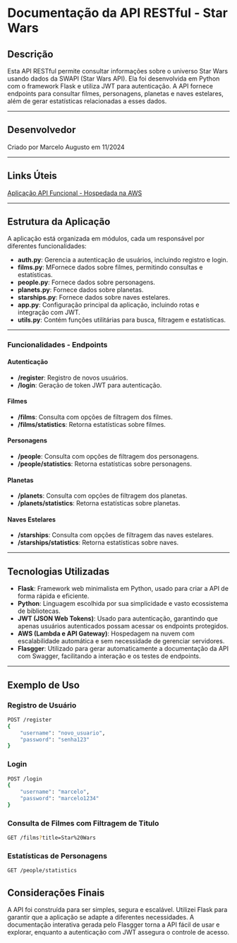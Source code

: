 # Documentação da API RESTful - Star Wars

## Descrição
Esta API RESTful permite consultar informações sobre o universo Star Wars usando dados da SWAPI (Star Wars API). Ela foi desenvolvida em Python com o framework Flask e utiliza JWT para autenticação. A API fornece endpoints para consultar filmes, personagens, planetas e naves estelares, além de gerar estatísticas relacionadas a esses dados.


---

## Desenvolvedor
Criado por Marcelo Augusto em 11/2024

---

## Links Úteis

[Aplicação API Funcional - Hospedada na AWS](https://)

---

## Estrutura da Aplicação
A aplicação está organizada em módulos, cada um responsável por diferentes funcionalidades:

- **auth.py**: Gerencia a autenticação de usuários, incluindo registro e login.
- **films.py**: MFornece dados sobre filmes, permitindo consultas e estatísticas.
- **people.py**: Fornece dados sobre personagens.
- **planets.py**: Fornece dados sobre planetas.
- **starships.py**: Fornece dados sobre naves estelares.
- **app.py**: Configuração principal da aplicação, incluindo rotas e integração com JWT.
- **utils.py**: Contém funções utilitárias para busca, filtragem e estatísticas.

---

### Funcionalidades - Endpoints

#### Autenticação
- **/register**: Registro de novos usuários.
- **/login**: Geração de token JWT para autenticação.

#### Filmes
- **/films**: Consulta com opções de filtragem dos filmes.
- **/films/statistics**: Retorna estatísticas sobre filmes.

#### Personagens
- **/people**: Consulta com opções de filtragem dos personagens.
- **/people/statistics**: Retorna estatísticas sobre personagens.

#### Planetas
- **/planets**: Consulta com opções de filtragem dos planetas.
- **/planets/statistics**: Retorna estatísticas sobre planetas.

#### Naves Estelares
- **/starships**: Consulta com opções de filtragem das naves estelares.
- **/starships/statistics**: Retorna estatísticas sobre naves.

---

## Tecnologias Utilizadas
- **Flask**: Framework web minimalista em Python, usado para criar a API de forma rápida e eficiente.
- **Python**: Linguagem escolhida por sua simplicidade e vasto ecossistema de bibliotecas.
- **JWT (JSON Web Tokens)**: Usado para autenticação, garantindo que apenas usuários autenticados possam acessar os endpoints protegidos.
- **AWS (Lambda e API Gateway)**: Hospedagem na nuvem com escalabilidade automática e sem necessidade de gerenciar servidores.
- **Flasgger**: Utilizado para gerar automaticamente a documentação da API com Swagger, facilitando a interação e os testes de endpoints.
---

## Exemplo de Uso

### Registro de Usuário
```bash
POST /register
{
    "username": "novo_usuario",
    "password": "senha123"
}
```

### Login
```bash
POST /login
{
    "username": "marcelo",
    "password": "marcelo1234"
}
```

### Consulta de Filmes com Filtragem de Titulo
```bash
GET /films?title=Star%20Wars
```

### Estatísticas de Personagens
```bash
GET /people/statistics
```

## Considerações Finais
A API foi construída para ser simples, segura e escalável. Utilizei Flask para garantir que a aplicação se adapte a diferentes necessidades. A documentação interativa gerada pelo Flasgger torna a API fácil de usar e explorar, enquanto a autenticação com JWT assegura o controle de acesso.